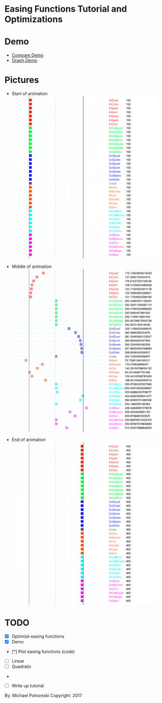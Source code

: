 # Easing Functions Tutorial and Optimizations

# Demo

* [Compare Demo](https://htmlpreview.github.io/?https://github.com/Michaelangel007/easing_optimizations/blob/master/compare.html)
* [Graph   Demo](https://htmlpreview.github.io/?https://github.com/Michaelangel007/easing_optimizations/blob/master/graph.html)


# Pictures

* Start of animation
![Begin](pics/begin.png)

* Middle of animation
![Middle](pics/middle.png)

* End of animation
![End](pics/end.png)

# TODO

* [x] Optimize easing functions
* [x] Demo
* [*] Plot easing functions (code)
 * [ ] Linear
 * [ ] Quadratic
 * 
* [ ] Write up tutorial

By: Michael Pohoreski
Copyright: 2017

